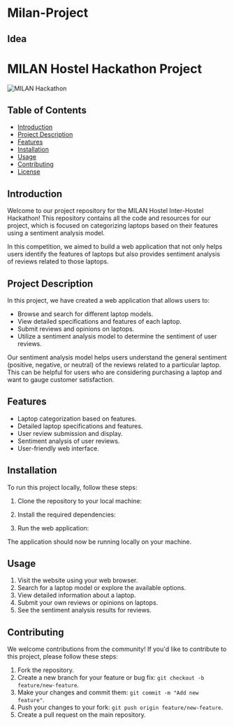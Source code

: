 # Milan-Project

## Idea

# MILAN Hostel Hackathon Project

![MILAN Hackathon](hackathon_image.jpg)

## Table of Contents
- [Introduction](#introduction)
- [Project Description](#project-description)
- [Features](#features)
- [Installation](#installation)
- [Usage](#usage)
- [Contributing](#contributing)
- [License](#license)

## Introduction

Welcome to our project repository for the MILAN Hostel Inter-Hostel Hackathon! This repository contains all the code and resources for our project, which is focused on categorizing laptops based on their features using a sentiment analysis model.

In this competition, we aimed to build a web application that not only helps users identify the features of laptops but also provides sentiment analysis of reviews related to those laptops.

## Project Description

In this project, we have created a web application that allows users to:

- Browse and search for different laptop models.
- View detailed specifications and features of each laptop.
- Submit reviews and opinions on laptops.
- Utilize a sentiment analysis model to determine the sentiment of user reviews.

Our sentiment analysis model helps users understand the general sentiment (positive, negative, or neutral) of the reviews related to a particular laptop. This can be helpful for users who are considering purchasing a laptop and want to gauge customer satisfaction.

## Features

- Laptop categorization based on features.
- Detailed laptop specifications and features.
- User review submission and display.
- Sentiment analysis of user reviews.
- User-friendly web interface.

## Installation

To run this project locally, follow these steps:

1. Clone the repository to your local machine:


2. Install the required dependencies:


3. Run the web application:


The application should now be running locally on your machine.

## Usage

1. Visit the website using your web browser.
2. Search for a laptop model or explore the available options.
3. View detailed information about a laptop.
4. Submit your own reviews or opinions on laptops.
5. See the sentiment analysis results for reviews.

## Contributing

We welcome contributions from the community! If you'd like to contribute to this project, please follow these steps:

1. Fork the repository.
2. Create a new branch for your feature or bug fix: `git checkout -b feature/new-feature`.
3. Make your changes and commit them: `git commit -m "Add new feature"`.
4. Push your changes to your fork: `git push origin feature/new-feature`.
5. Create a pull request on the main repository.


